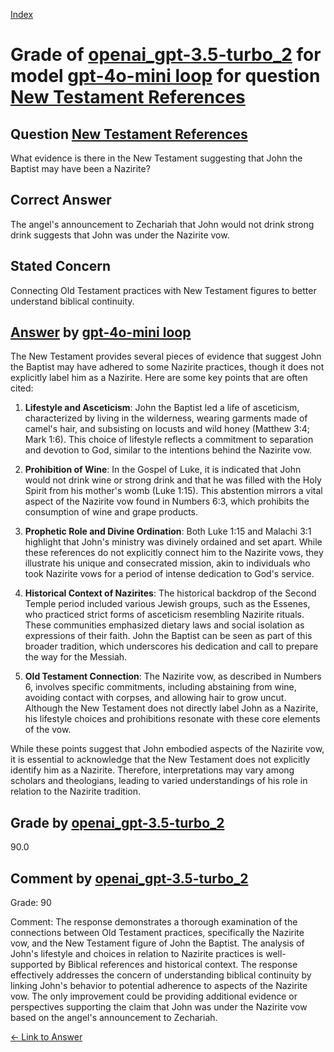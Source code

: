 
[Index](../../../../index.md)
# Grade of [openai_gpt-3.5-turbo_2](../../../grading_models/openai_gpt-3.5-turbo_2.md) for model [gpt-4o-mini loop](../../../answering_models/gpt-4o-mini_loop.md) for question [New Testament References](../../../questions/New_Testament_References.md)

## Question [New Testament References](../../../questions/New_Testament_References.md)
What evidence is there in the New Testament suggesting that John the Baptist may have been a Nazirite?

## Correct Answer
The angel's announcement to Zechariah that John would not drink strong drink suggests that John was under the Nazirite vow.

## Stated Concern
Connecting Old Testament practices with New Testament figures to better understand biblical continuity.

## [Answer](../New_Testament_References.md) by [gpt-4o-mini loop](../../../answering_models/gpt-4o-mini_loop.md)
The New Testament provides several pieces of evidence that suggest John the Baptist may have adhered to some Nazirite practices, though it does not explicitly label him as a Nazirite. Here are some key points that are often cited:

1. **Lifestyle and Asceticism**: John the Baptist led a life of asceticism, characterized by living in the wilderness, wearing garments made of camel's hair, and subsisting on locusts and wild honey (Matthew 3:4; Mark 1:6). This choice of lifestyle reflects a commitment to separation and devotion to God, similar to the intentions behind the Nazirite vow.

2. **Prohibition of Wine**: In the Gospel of Luke, it is indicated that John would not drink wine or strong drink and that he was filled with the Holy Spirit from his mother's womb (Luke 1:15). This abstention mirrors a vital aspect of the Nazirite vow found in Numbers 6:3, which prohibits the consumption of wine and grape products.

3. **Prophetic Role and Divine Ordination**: Both Luke 1:15 and Malachi 3:1 highlight that John's ministry was divinely ordained and set apart. While these references do not explicitly connect him to the Nazirite vows, they illustrate his unique and consecrated mission, akin to individuals who took Nazirite vows for a period of intense dedication to God's service.

4. **Historical Context of Nazirites**: The historical backdrop of the Second Temple period included various Jewish groups, such as the Essenes, who practiced strict forms of asceticism resembling Nazirite rituals. These communities emphasized dietary laws and social isolation as expressions of their faith. John the Baptist can be seen as part of this broader tradition, which underscores his dedication and call to prepare the way for the Messiah.

5. **Old Testament Connection**: The Nazirite vow, as described in Numbers 6, involves specific commitments, including abstaining from wine, avoiding contact with corpses, and allowing hair to grow uncut. Although the New Testament does not directly label John as a Nazirite, his lifestyle choices and prohibitions resonate with these core elements of the vow.

While these points suggest that John embodied aspects of the Nazirite vow, it is essential to acknowledge that the New Testament does not explicitly identify him as a Nazirite. Therefore, interpretations may vary among scholars and theologians, leading to varied understandings of his role in relation to the Nazirite tradition.

## Grade by [openai_gpt-3.5-turbo_2](../../../grading_models/openai_gpt-3.5-turbo_2.md)
90.0

## Comment by [openai_gpt-3.5-turbo_2](../../../grading_models/openai_gpt-3.5-turbo_2.md)
Grade: 90

Comment: The response demonstrates a thorough examination of the connections between Old Testament practices, specifically the Nazirite vow, and the New Testament figure of John the Baptist. The analysis of John's lifestyle and choices in relation to Nazirite practices is well-supported by Biblical references and historical context. The response effectively addresses the concern of understanding biblical continuity by linking John's behavior to potential adherence to aspects of the Nazirite vow. The only improvement could be providing additional evidence or perspectives supporting the claim that John was under the Nazirite vow based on the angel's announcement to Zechariah.

[&lt;- Link to Answer](../New_Testament_References.md)
